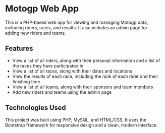 # Motogp Web App

This is a PHP-based web app for viewing and managing Motogp data, including riders, races, and results. It also includes an admin page for adding new riders and teams.

## Features

- View a list of all riders, along with their personal information and a list of the races they have participated in
- View a list of all races, along with their dates and locations
- View the results of each race, including the rank of each rider and their finishing time
- View a list of all teams, along with their sponsors and team members
- Add new riders and teams using the admin page

## Technologies Used

This project was built using PHP, MySQL, and HTML/CSS. It uses the Bootstrap framework for responsive design and a clean, modern interface.


